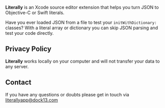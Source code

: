 __Literally__ is an Xcode source editor extension that helps you turn JSON to Objective-C or Swift literals. 

Have you ever loaded JSON from a file to test your `initWithDictionary:` classes? With a literal array or dictionary you can skip JSON parsing and test your code directly.

## Privacy Policy

__Literally__ works locally on your computer and will not transfer your data to any server. 


## Contact

If you have any questions or doubts please get in touch via literallyapp@dock13.com
